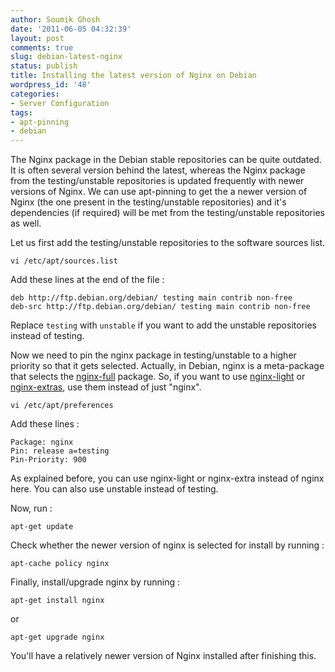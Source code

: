 ```yaml
---
author: Soumik Ghosh
date: '2011-06-05 04:32:39'
layout: post
comments: true
slug: debian-latest-nginx
status: publish
title: Installing the latest version of Nginx on Debian
wordpress_id: '48'
categories:
- Server Configuration
tags:
- apt-pinning
- debian
---
```


The Nginx package in the Debian stable repositories can be quite outdated. It
is often several version behind the latest, whereas the Nginx package from the
testing/unstable repositories is updated frequently with newer versions of
Nginx. We can use apt-pinning to get the a newer version of Nginx (the one
present in the testing/unstable repositories) and it's dependencies (if
required) will be met from the testing/unstable repositories as well.

Let us first add the testing/unstable repositories to the software sources
list.
    
    vi /etc/apt/sources.list

Add these lines at the end of the file :
    
    deb http://ftp.debian.org/debian/ testing main contrib non-free
    deb-src http://ftp.debian.org/debian/ testing main contrib non-free

Replace `testing` with `unstable` if you want to add the unstable repositories
instead of testing.

Now we need to pin the nginx package in testing/unstable to a higher priority
so that it gets selected. Actually, in Debian, nginx is a meta-package that
selects the [nginx-full][1] package. So, if you want to use [nginx-light][2]
or [nginx-extras][3], use them instead of just "nginx".
    
    vi /etc/apt/preferences

Add these lines :
    
    Package: nginx
    Pin: release a=testing
    Pin-Priority: 900

As explained before, you can use nginx-light or nginx-extra instead of nginx
here. You can also use unstable instead of testing.

Now, run :
    
    apt-get update

Check whether the newer version of nginx is selected for install by running :
    
    apt-cache policy nginx

Finally, install/upgrade nginx by running :

    
    apt-get install nginx

or

    
    apt-get upgrade nginx

  
You'll have a relatively newer version of Nginx installed after finishing
this.

   [1]: http://packages.debian.org/testing/nginx-full
   [2]: http://packages.debian.org/testing/nginx-light
   [3]: http://packages.debian.org/testing/nginx-extras

